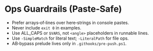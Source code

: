 # Ops Guardrails (Paste‑Safe)

- Prefer arrays‑of‑lines over here‑strings in console pastes.
- Never include `exit 0` in examples.
- Use ALL_CAPS or `$VARS`, not `<angle>` placeholders in runnable lines.
- Use `-SimpleMatch` for literal text; `-LiteralPath` for file ops.
- AB‑bypass prelude lives only in `.githooks/pre-push.ps1`.
